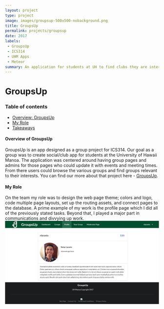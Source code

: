 ```yaml
---
layout: project
type: project
image: images/groupsup-500x500-nobackground.png
title: GroupsUp
permalink: projects/groupsup
date: 2017
labels:
 - GroupsUp
 - ICS314
 - UHM Apps
 - Meteor
summary: An application for students at UH to find clubs they are interested in.
---
```


# GroupsUp

### Table of contents

* [Overview: GroupsUp](#overview-of-groupsup)
* [My Role](#my-role)
* [Takeaways](#takeaways)

#### Overview of GroupsUp
GroupsUp is an app designed as a group project for ICS314. Our goal as a group was to create social/club app for students at the University of Hawaii Manoa. The application was centered around having group pages and admins for those pages who could update it with events and meeting times. From there users could browse the various groups and find groups relevant to their interests. You can find our more about that project here - [GroupsUp](https://groupsup.github.io).

#### My Role
On the team my role was to design the web page theme; colors and logo, code multiple page layouts, set up the routing assets, and connect pages to the database. A prime example of my work is the profile page which I did all of the previously stated tasks. Beyond that, I played a major part in communications and divvying up work.
![database profile](/images/database-profile.png)


